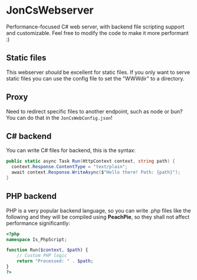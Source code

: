 # JonCsWebserver
Performance-focused C# web server, with backend file scripting support and customizable.
Feel free to modify the code to make it more performant :)

## Static files
This webserver *should* be excellent for static files. If you only want to serve static files you can use the config file to set the "WWWdir" to a directory.

## Proxy
Need to redirect specific files to another endpoint, such as node or bun? You can do that in the `JonCsWebConfig.json`!

## C# backend
You can write C# files for backend, this is the syntax:
```cs
public static async Task Run(HttpContext context, string path) {
  context.Response.ContentType = "text/plain";
  await context.Response.WriteAsync($"Hello there! Path: {path}");
}
```

## PHP backend
PHP is a very popular backend language, so you can write .php files like the following and they will be compiled using **PeachPie**, so they shall not affect performance significantly:
```php
<?php
namespace Is_PhpScript;

function Run($context, $path) {
    // Custom PHP logic
    return "Processed: " . $path;
}
?>
```
